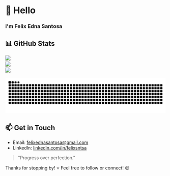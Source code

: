 # 👋 Hello

### i'm Felix Edna Santosa

## 📊 GitHub Stats
![](https://github-readme-stats-eight-theta.vercel.app/api?username=felixedsntsa&show_icons=true&theme=algolia&include_all_commits=true&count_private=true)<br/>
![](https://nirzak-streak-stats.vercel.app/?user=felixedsntsa&theme=algolia&hide_border=false)<br/>
![](https://github-readme-stats.vercel.app/api/top-langs/?username=felixedsntsa&theme=algolia&hide_border=false&include_all_commits=false&count_private=false&layout=compact)

![GitHub Snake Dark](https://github.com/felixedsntsa/snk/raw/output/github-snake-dark.svg?palette=github-dark)

## 📫 Get in Touch
- Email: [felixednasantosa@gmail.com](mailto:felixednasantosa@gmail.com)
- LinkedIn: [linkedin.com/in/felixsntsa](https://linkedin.com/in/felix-edna-santosa-1baa452a6)

> "Progress over perfection."

Thanks for stopping by! ⭐ Feel free to follow or connect! 😊
